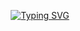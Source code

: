 <div align="center">
  
[![Typing SVG](https://readme-typing-svg.herokuapp.com?font=Sriracha&color=9D9ED2&size=43&duration=5000&pause=5&center=false&vCenter=false&width=600&height=110&lines=%E3%80%80Yejin's+Github%2C+Welcome🤗%E3%80%80)](https://git.io/typing-svg)

<br><br><br>

